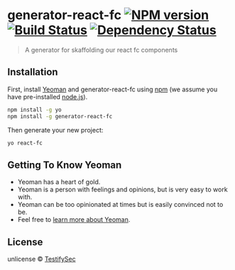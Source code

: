 # generator-react-fc [![NPM version][npm-image]][npm-url] [![Build Status][travis-image]][travis-url] [![Dependency Status][daviddm-image]][daviddm-url]

> A generator for skaffolding our react fc components

## Installation

First, install [Yeoman](http://yeoman.io) and generator-react-fc using [npm](https://www.npmjs.com/) (we assume you have pre-installed [node.js](https://nodejs.org/)).

```bash
npm install -g yo
npm install -g generator-react-fc
```

Then generate your new project:

```bash
yo react-fc
```

## Getting To Know Yeoman

- Yeoman has a heart of gold.
- Yeoman is a person with feelings and opinions, but is very easy to work with.
- Yeoman can be too opinionated at times but is easily convinced not to be.
- Feel free to [learn more about Yeoman](http://yeoman.io/).

## License

unlicense © [TestifySec]()

[npm-image]: https://badge.fury.io/js/generator-react-fc.svg
[npm-url]: https://npmjs.org/package/generator-react-fc
[travis-image]: https://travis-ci.com/kriscoleman/generator-react-fc.svg?branch=master
[travis-url]: https://travis-ci.com/kriscoleman/generator-react-fc
[daviddm-image]: https://david-dm.org/kriscoleman/generator-react-fc.svg?theme=shields.io
[daviddm-url]: https://david-dm.org/kriscoleman/generator-react-fc
